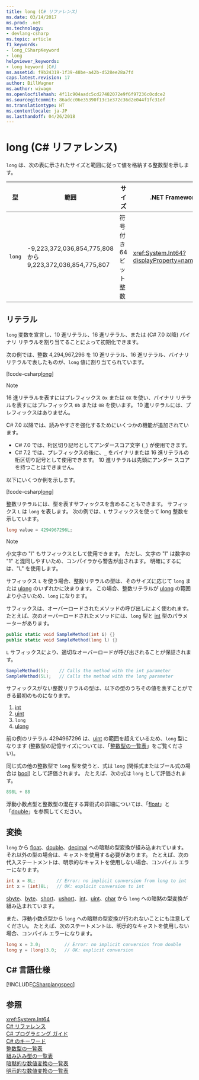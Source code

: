 ```yaml
---
title: long (C# リファレンス)
ms.date: 03/14/2017
ms.prod: .net
ms.technology:
- devlang-csharp
ms.topic: article
f1_keywords:
- long_CSharpKeyword
- long
helpviewer_keywords:
- long keyword [C#]
ms.assetid: f9b24319-1f39-48be-a42b-d528ee28a7fd
caps.latest.revision: 17
author: BillWagner
ms.author: wiwagn
ms.openlocfilehash: 4f11c904aadc5cd27482072e9f6f97236c0cdce2
ms.sourcegitcommit: 86adcc06e35390f13c1e372c36d2e044f1fc31ef
ms.translationtype: HT
ms.contentlocale: ja-JP
ms.lasthandoff: 04/26/2018
---
```

# <a name="long-c-reference"></a>long (C# リファレンス)

`long` は、次の表に示されたサイズと範囲に従って値を格納する整数型を示します。  
  
|型|範囲|サイズ|.NET Framework 型|  
|----------|-----------|----------|-------------------------|  
|`long`|-9,223,372,036,854,775,808 から 9,223,372,036,854,775,807|符号付き 64 ビット整数|<xref:System.Int64?displayProperty=nameWithType>|  
  
## <a name="literals"></a>リテラル 

`long` 変数を宣言し、10 進リテラル、16 進リテラル、または (C# 7.0 以降) バイナリ リテラルを割り当てることによって初期化できます。 

次の例では、整数 4,294,967,296 を 10 進リテラル、16 進リテラル、バイナリ リテラルで表したものが、`long` 値に割り当てられています。  
  
[!code-csharp[long](../../../../samples/snippets/csharp/language-reference/keywords/numeric-literals.cs#Long)]  

> [!NOTE] 
> 16 進リテラルを表すにはプレフィックス `0x` または `0X` を使い、バイナリ リテラルを表すにはプレフィックス `0b` または `0B` を使います。 10 進リテラルには、プレフィックスはありません。 

C# 7.0 以降では、読みやすさを強化するためにいくつかの機能が追加されています。 
 - C# 7.0 では、桁区切り記号としてアンダースコア文字 (`_`) が使用できます。
 - C# 7.2 では、プレフィックスの後に、`_` をバイナリまたは 16 進リテラルの桁区切り記号として使用できます。 10 進リテラルは先頭にアンダー スコアを持つことはできません。

以下にいくつか例を示します。

[!code-csharp[long](../../../../samples/snippets/csharp/language-reference/keywords/numeric-literals.cs#LongS)]  
 
 整数リテラルには、型を表すサフィックスを含めることもできます。 サフィックス `L` は `long` を表します。 次の例では、`L` サフィックスを使って long 整数を示しています。
 
```csharp
long value = 4294967296L;  
```  

> [!NOTE]
>  小文字の "l" もサフィックスとして使用できます。 ただし、文字の "l" は数字の "1" と混同しやすいため、コンパイラから警告が出されます。 明確にするには、"L" を使用します。  
  
 サフィックス `L` を使う場合、整数リテラルの型は、そのサイズに応じて `long` または [ulong](../../../csharp/language-reference/keywords/ulong.md) のいずれかに決まります。 この場合、整数リテラルが [ulong](../../../csharp/language-reference/keywords/ulong.md) の範囲より小さいため、`long` になります。  
  
 サフィックスは、オーバーロードされたメソッドの呼び出しによく使われます。 たとえば、次のオーバーロードされたメソッドには、`long` 型と [int](../../../csharp/language-reference/keywords/int.md) 型のパラメーターがあります。  
  
```csharp
public static void SampleMethod(int i) {}  
public static void SampleMethod(long l) {}  
```  
  
 `L` サフィックスにより、適切なオーバーロードが呼び出されることが保証されます。  
  
```csharp  
SampleMethod(5);    // Calls the method with the int parameter  
SampleMethod(5L);   // Calls the method with the long parameter  
```  
サフィックスがない整数リテラルの型は、以下の型のうちその値を表すことができる最初のものになります。 

1. [int](int.md)
2. [uint](../../../csharp/language-reference/keywords/uint.md)
3. `long`
4. [ulong](../../../csharp/language-reference/keywords/ulong.md) 

前の例のリテラル 4294967296 は、[uint](../../../csharp/language-reference/keywords/uint.md) の範囲を超えているため、`long` 型になります (整数型の記憶サイズについては、「[整数型の一覧表](../../../csharp/language-reference/keywords/integral-types-table.md)」をご覧ください)。  
  
 同じ式の他の整数型で `long` 型を使うと、式は `long` (関係式またはブール式の場合は [bool](../../../csharp/language-reference/keywords/bool.md)) として評価されます。 たとえば、次の式は `long` として評価されます。  
  
```csharp  
898L + 88  
```  
  
 浮動小数点型と整数型の混在する算術式の詳細については、「[float](../../../csharp/language-reference/keywords/float.md)」と「[double](../../../csharp/language-reference/keywords/double.md)」を参照してください。  
  
## <a name="conversions"></a>変換  
 `long` から [float](../../../csharp/language-reference/keywords/float.md)、[double](../../../csharp/language-reference/keywords/double.md)、[decimal](../../../csharp/language-reference/keywords/decimal.md) への暗黙の型変換が組み込まれています。 それ以外の型の場合は、キャストを使用する必要があります。 たとえば、次の代入ステートメントは、明示的なキャストを使用しない場合、コンパイル エラーになります。  
  
```csharp  
int x = 8L;        // Error: no implicit conversion from long to int  
int x = (int)8L;   // OK: explicit conversion to int  
```  
  
 [sbyte](../../../csharp/language-reference/keywords/sbyte.md)、[byte](../../../csharp/language-reference/keywords/byte.md)、[short](../../../csharp/language-reference/keywords/short.md)、[ushort](../../../csharp/language-reference/keywords/ushort.md)、[int](../../../csharp/language-reference/keywords/int.md)、[uint](../../../csharp/language-reference/keywords/uint.md)、[char](../../../csharp/language-reference/keywords/char.md) から `long` への暗黙の型変換が組み込まれています。  
  
 また、浮動小数点型から `long` への暗黙の型変換が行われないことにも注意してください。 たとえば、次のステートメントは、明示的なキャストを使用しない場合、コンパイル エラーになります。  
  
```csharp  
long x = 3.0;         // Error: no implicit conversion from double  
long y = (long)3.0;   // OK: explicit conversion  
```  
  
## <a name="c-language-specification"></a>C# 言語仕様  
 [!INCLUDE[CSharplangspec](~/includes/csharplangspec-md.md)]  
  
## <a name="see-also"></a>参照  
 <xref:System.Int64>  
 [C# リファレンス](../../../csharp/language-reference/index.md)  
 [C# プログラミング ガイド](../../../csharp/programming-guide/index.md)  
 [C# のキーワード](../../../csharp/language-reference/keywords/index.md)  
 [整数型の一覧表](../../../csharp/language-reference/keywords/integral-types-table.md)  
 [組み込み型の一覧表](../../../csharp/language-reference/keywords/built-in-types-table.md)  
 [暗黙的な数値変換の一覧表](../../../csharp/language-reference/keywords/implicit-numeric-conversions-table.md)  
 [明示的な数値変換の一覧表](../../../csharp/language-reference/keywords/explicit-numeric-conversions-table.md)
